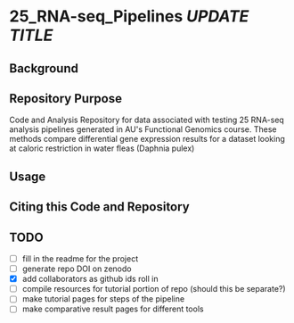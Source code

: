 # 25_RNA-seq_Pipelines *UPDATE TITLE*

## Background

## Repository Purpose

Code and Analysis Repository for data associated with testing 25 RNA-seq analysis pipelines generated in AU's Functional Genomics course. These methods compare differential gene expression results for a dataset looking at caloric restriction in water fleas (Daphnia pulex)

## Usage

## Citing this Code and Repository


## TODO
- [ ] fill in the readme for the project
- [ ] generate repo DOI on zenodo
- [X] add collaborators as github ids roll in
- [ ] compile resources for tutorial portion of repo (should this be separate?)
- [ ] make tutorial pages for steps of the pipeline
- [ ] make comparative result pages for different tools
